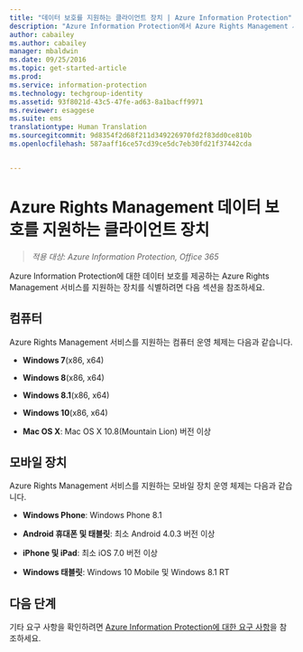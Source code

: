 ```yaml
---
title: "데이터 보호를 지원하는 클라이언트 장치 | Azure Information Protection"
description: "Azure Information Protection에서 Azure Rights Management 서비스를 지원하는 장치를 식별합니다."
author: cabailey
ms.author: cabailey
manager: mbaldwin
ms.date: 09/25/2016
ms.topic: get-started-article
ms.prod: 
ms.service: information-protection
ms.technology: techgroup-identity
ms.assetid: 93f8021d-43c5-47fe-ad63-8a1bacff9971
ms.reviewer: esaggese
ms.suite: ems
translationtype: Human Translation
ms.sourcegitcommit: 9d8354f2d68f211d349226970fd2f83dd0ce810b
ms.openlocfilehash: 587aaff16ce57cd39ce5dc7eb30fd21f37442cda


---
```



# <a name="client-devices-that-support-azure-rights-management-data-protection"></a>Azure Rights Management 데이터 보호를 지원하는 클라이언트 장치

>*적용 대상: Azure Information Protection, Office 365*

Azure Information Protection에 대한 데이터 보호를 제공하는 Azure Rights Management 서비스를 지원하는 장치를 식별하려면 다음 섹션을 참조하세요.

## <a name="computers"></a>컴퓨터
Azure Rights Management 서비스를 지원하는 컴퓨터 운영 체제는 다음과 같습니다.

-   **Windows 7**(x86, x64)

-   **Windows 8**(x86, x64)

-   **Windows 8.1**(x86, x64)

-   **Windows 10**(x86, x64)

-   **Mac OS X**: Mac OS X 10.8(Mountain Lion) 버전 이상

## <a name="mobile-devices"></a>모바일 장치
Azure Rights Management 서비스를 지원하는 모바일 장치 운영 체제는 다음과 같습니다.

-   **Windows Phone**: Windows Phone 8.1

-   **Android 휴대폰 및 태블릿**: 최소 Android 4.0.3 버전 이상

-   **iPhone 및 iPad**: 최소 iOS 7.0 버전 이상

-   **Windows 태블릿**: Windows 10 Mobile 및 Windows 8.1 RT


## <a name="next-steps"></a>다음 단계
기타 요구 사항을 확인하려면 [Azure Information Protection에 대한 요구 사항](requirements-azure-rms.md)을 참조하세요.




<!--HONumber=Nov16_HO2-->


